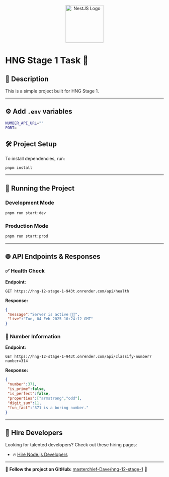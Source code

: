 <p align="center">
  <a href="http://nestjs.com/" target="_blank">
    <img src="https://nestjs.com/img/logo-small.svg" width="120" alt="NestJS Logo" />
  </a>
</p>

# HNG Stage 1 Task 🚀

## 📌 Description
This is a simple project built for HNG Stage 1.

--- 
## ⚙️ Add `.env` variables
```bash
NUMBER_API_URL=""
PORT=
```

## 🛠️ Project Setup
To install dependencies, run:

```bash
pnpm install
```

---

## 🚀 Running the Project

### Development Mode
```bash
pnpm run start:dev
```

### Production Mode
```bash
pnpm run start:prod
```

---

## 🌐 API Endpoints & Responses

### ✅ Health Check
**Endpoint:**
```http
GET https://hng-12-stage-1-943t.onrender.com/api/health

```
**Response:**
```json
{
 "message":"Server is active 🚀🚀",
 "live":"Tue, 04 Feb 2025 10:24:12 GMT"
}
```

### 👤 Number Information
**Endpoint:**
```http
GET https://hng-12-stage-1-943t.onrender.com/api/classify-number?number=314
```
**Response:**
```json
{
 "number":371,
 "is_prime":false,
 "is_perfect":false,
 "properties":["armstrong","odd"],
 "digit_sum":11,
 "fun_fact":"371 is a boring number."
}
```

---

## 🔗 Hire Developers
Looking for talented developers? Check out these hiring pages:


- 🔥 [Hire Node.js Developers](https://hng.tech/hire/nodejs-developers)

---

🎯 **Follow the project on GitHub:** [masterchief-Dave/hng-12-stage-1](https://github.com/masterchief-Dave/hng-12-stage-1) 🚀

